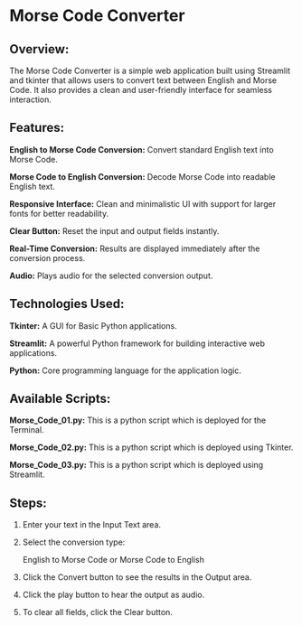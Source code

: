 # Morse Code Converter
## Overview:
The Morse Code Converter is a simple web application built using Streamlit and tkinter that allows users to convert text between English and Morse Code. It also provides a clean and user-friendly interface for seamless interaction.

## Features:
**English to Morse Code Conversion:** Convert standard English text into Morse Code.

**Morse Code to English Conversion:** Decode Morse Code into readable English text.

**Responsive Interface:** Clean and minimalistic UI with support for larger fonts for better readability.

**Clear Button:** Reset the input and output fields instantly.

**Real-Time Conversion:** Results are displayed immediately after the conversion process.

**Audio:** Plays audio for the selected conversion output.

## Technologies Used:
**Tkinter:** A GUI for Basic Python applications.

**Streamlit:** A powerful Python framework for building interactive web applications.

**Python:** Core programming language for the application logic.

## Available Scripts:
**Morse_Code_01.py:** This is a python script which is deployed for the Terminal.

**Morse_Code_02.py:** This is a python script which is deployed using Tkinter.

**Morse_Code_03.py:** This is a python script which is deployed using Streamlit.


## Steps:

1. Enter your text in the Input Text area.

2. Select the conversion type:

   English to Morse Code or Morse Code to English

3. Click the Convert button to see the results in the Output area.

4. Click the play button to hear the output as audio.

5. To clear all fields, click the Clear button.
